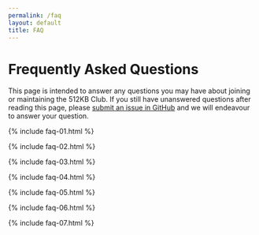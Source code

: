 ```yaml
---
permalink: /faq
layout: default
title: FAQ
---
```


# Frequently Asked Questions

This page is intended to answer any questions you may have about joining or maintaining the 512KB Club. If you still have unanswered questions after reading this page, please [submit an issue in GitHub](https://github.com/kevquirk/512kb.club/issues) and we will endeavour to answer your question.

{% include faq-01.html %}

{% include faq-02.html %}

{% include faq-03.html %}

{% include faq-04.html %}

{% include faq-05.html %}

{% include faq-06.html %}

{% include faq-07.html %}

